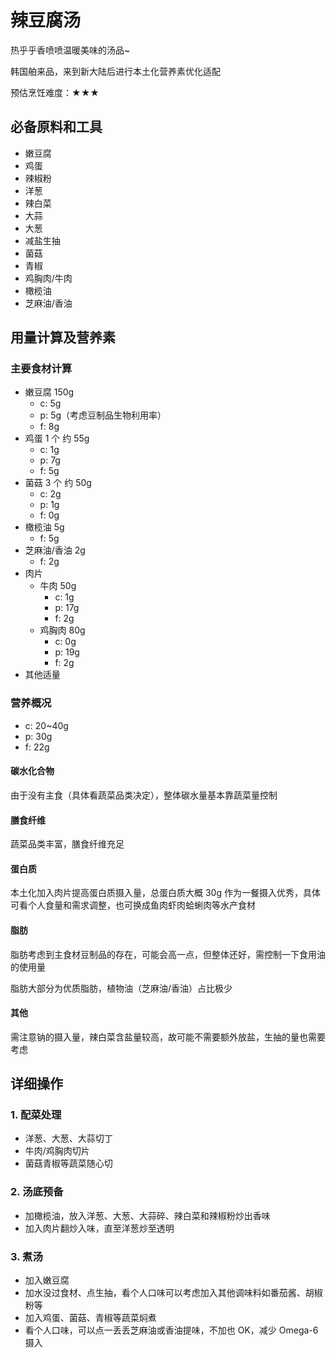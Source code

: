 # 辣豆腐汤

热乎乎香喷喷温暖美味的汤品~

韩国舶来品，来到新大陆后进行本土化营养素优化适配

预估烹饪难度：★★★

## 必备原料和工具

- 嫩豆腐
- 鸡蛋
- 辣椒粉
- 洋葱
- 辣白菜
- 大蒜
- 大葱
- 减盐生抽
- 菌菇
- 青椒
- 鸡胸肉/牛肉
- 橄榄油
- 芝麻油/香油

## 用量计算及营养素

### 主要食材计算

- 嫩豆腐 150g
  - c: 5g
  - p: 5g（考虑豆制品生物利用率）
  - f: 8g
- 鸡蛋 1 个 约 55g
  - c: 1g
  - p: 7g
  - f: 5g
- 菌菇 3 个 约 50g
  - c: 2g
  - p: 1g
  - f: 0g
- 橄榄油 5g
  - f: 5g
- 芝麻油/香油 2g
  - f: 2g
- 肉片
  - 牛肉 50g
    - c: 1g
    - p: 17g
    - f: 2g
  - 鸡胸肉 80g
    - c: 0g
    - p: 19g
    - f: 2g
- 其他适量

### 营养概况

- c: 20~40g
- p: 30g
- f: 22g

#### 碳水化合物

由于没有主食（具体看蔬菜品类决定），整体碳水量基本靠蔬菜量控制

#### 膳食纤维

蔬菜品类丰富，膳食纤维充足

#### 蛋白质

本土化加入肉片提高蛋白质摄入量，总蛋白质大概 30g 作为一餐摄入优秀，具体可看个人食量和需求调整，也可换成鱼肉虾肉蛤蜊肉等水产食材

#### 脂肪

脂肪考虑到主食材豆制品的存在，可能会高一点，但整体还好，需控制一下食用油的使用量

脂肪大部分为优质脂肪，植物油（芝麻油/香油）占比极少

#### 其他

需注意钠的摄入量，辣白菜含盐量较高，故可能不需要额外放盐，生抽的量也需要考虑

## 详细操作

### 1. 配菜处理

- 洋葱、大葱、大蒜切丁
- 牛肉/鸡胸肉切片
- 菌菇青椒等蔬菜随心切

### 2. 汤底预备

- 加橄榄油，放入洋葱、大葱、大蒜碎、辣白菜和辣椒粉炒出香味
- 加入肉片翻炒入味，直至洋葱炒至透明

### 3. 煮汤

- 加入嫩豆腐
- 加水没过食材、点生抽，看个人口味可以考虑加入其他调味料如番茄酱、胡椒粉等
- 加入鸡蛋、菌菇、青椒等蔬菜焖煮
- 看个人口味，可以点一丢丢芝麻油或香油提味，不加也 OK，减少 Omega-6 摄入
